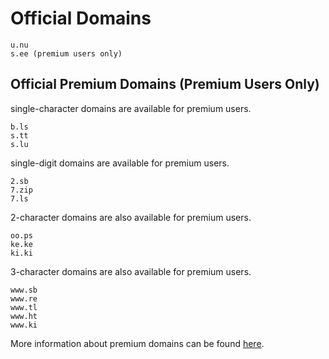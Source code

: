 # Official Domains

```
u.nu
s.ee (premium users only)
```

## Official Premium Domains (Premium Users Only)

single-character domains are available for premium users.

```
b.ls
s.tt
s.lu
```

single-digit domains are available for premium users.

```
2.sb
7.zip
7.ls
```

2-character domains are also available for premium users.

```
oo.ps
ke.ke
ki.ki
```

3-character domains are also available for premium users.

```
www.sb
www.re
www.tl
www.ht
www.ki
```

More information about premium domains can be found [here](https://s.ee/docs/basics/domains/).